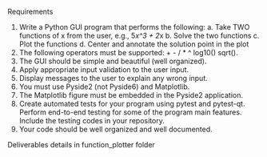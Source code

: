  Requirements
   
1. Write a Python GUI program that performs the following:
a. Take TWO functions of x from the user, e.g., 5*x^3 + 2*x
b. Solve the two functions
c. Plot the functions
d. Center and annotate the solution point in the plot
2. The following operators must be supported: + - / * ^ log10() sqrt().
3. The GUI should be simple and beautiful (well organized).
4. Apply appropriate input validation to the user input.
5. Display messages to the user to explain any wrong input.
6. You must use Pyside2 (not Pyside6) and Matplotlib.
7. The Matplotlib figure must be embedded in the Pyside2 application.
8. Create automated tests for your program using pytest and pytest-qt. Perform end-to-end testing for
some of the program main features. Include the testing codes in your repository.
9. Your code should be well organized and well documented.

 Deliverables
details in function_plotter folder 
